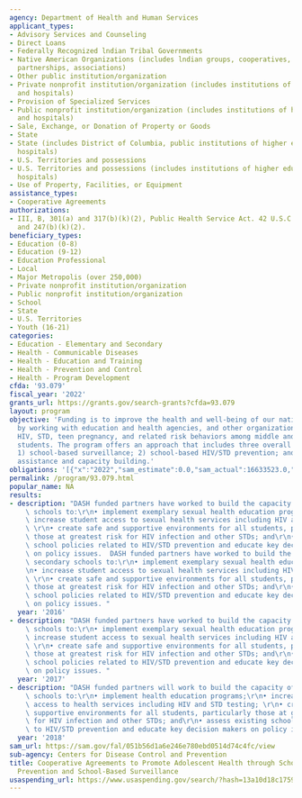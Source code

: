 ```yaml
---
agency: Department of Health and Human Services
applicant_types:
- Advisory Services and Counseling
- Direct Loans
- Federally Recognized lndian Tribal Governments
- Native American Organizations (includes lndian groups, cooperatives, corporations,
  partnerships, associations)
- Other public institution/organization
- Private nonprofit institution/organization (includes institutions of higher education
  and hospitals)
- Provision of Specialized Services
- Public nonprofit institution/organization (includes institutions of higher education
  and hospitals)
- Sale, Exchange, or Donation of Property or Goods
- State
- State (includes District of Columbia, public institutions of higher education and
  hospitals)
- U.S. Territories and possessions
- U.S. Territories and possessions (includes institutions of higher education and
  hospitals)
- Use of Property, Facilities, or Equipment
assistance_types:
- Cooperative Agreements
authorizations:
- III, B, 301(a) and 317(b)(k)(2), Public Health Service Act. 42 U.S.C. &sect; 241(a)
  and 247(b)(k)(2).
beneficiary_types:
- Education (0-8)
- Education (9-12)
- Education Professional
- Local
- Major Metropolis (over 250,000)
- Private nonprofit institution/organization
- Public nonprofit institution/organization
- School
- State
- U.S. Territories
- Youth (16-21)
categories:
- Education - Elementary and Secondary
- Health - Communicable Diseases
- Health - Education and Training
- Health - Prevention and Control
- Health - Program Development
cfda: '93.079'
fiscal_year: '2022'
grants_url: https://grants.gov/search-grants?cfda=93.079
layout: program
objective: 'Funding is to improve the health and well-being of our nation’s youth
  by working with education and health agencies, and other organizations to reduce
  HIV, STD, teen pregnancy, and related risk behaviors among middle and high school
  students. The program offers an approach that includes three overall components:
  1) school-based surveillance; 2) school-based HIV/STD prevention; and 3) technical
  assistance and capacity building.'
obligations: '[{"x":"2022","sam_estimate":0.0,"sam_actual":16633523.0,"usa_spending_actual":16436468.0},{"x":"2023","sam_estimate":16700000.0,"sam_actual":0.0,"usa_spending_actual":16010953.01},{"x":"2024","sam_estimate":16700000.0,"sam_actual":0.0,"usa_spending_actual":11744434.68}]'
permalink: /program/93.079.html
popular_name: NA
results:
- description: "DASH funded partners have worked to build the capacity of secondary\
    \ schools to:\r\n• implement exemplary sexual health education programs;\r\n•\
    \ increase student access to sexual health services including HIV and STD testing;\
    \ \r\n• create safe and supportive environments for all students, particularly\
    \ those at greatest risk for HIV infection and other STDs; and\r\n• assess existing\
    \ school policies related to HIV/STD prevention and educate key decision makers\
    \ on policy issues.  DASH funded partners have worked to build the capacity of\
    \ secondary schools to:\r\n• implement exemplary sexual health education programs;\r\
    \n• increase student access to sexual health services including HIV and STD testing;\
    \ \r\n• create safe and supportive environments for all students, particularly\
    \ those at greatest risk for HIV infection and other STDs; and\r\n• assess existing\
    \ school policies related to HIV/STD prevention and educate key decision makers\
    \ on policy issues. "
  year: '2016'
- description: "DASH funded partners have worked to build the capacity of secondary\
    \ schools to:\r\n• implement exemplary sexual health education programs;\r\n•\
    \ increase student access to sexual health services including HIV and STD testing;\
    \ \r\n• create safe and supportive environments for all students, particularly\
    \ those at greatest risk for HIV infection and other STDs; and\r\n• assess existing\
    \ school policies related to HIV/STD prevention and educate key decision makers\
    \ on policy issues. "
  year: '2017'
- description: "DASH funded partners will work to build the capacity of secondary\
    \ schools to:\r\n• implement health education programs;\r\n• increase student\
    \ access to health services including HIV and STD testing; \r\n• create safe and\
    \ supportive environments for all students, particularly those at greatest risk\
    \ for HIV infection and other STDs; and\r\n• assess existing school policies related\
    \ to HIV/STD prevention and educate key decision makers on policy issues. "
  year: '2018'
sam_url: https://sam.gov/fal/051b56d1a6e246e780ebd0514d74c4fc/view
sub-agency: Centers for Disease Control and Prevention
title: Cooperative Agreements to Promote Adolescent Health through School-Based HIV/STD
  Prevention and School-Based Surveillance
usaspending_url: https://www.usaspending.gov/search/?hash=13a10d18c175969b80564a35cdf79cbb
---
```

